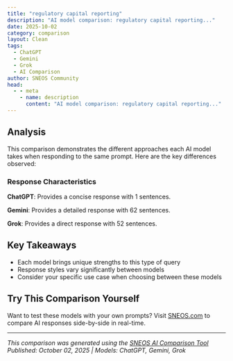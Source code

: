 ```yaml
---
title: "regulatory capital reporting"
description: "AI model comparison: regulatory capital reporting..."
date: 2025-10-02
category: comparison
layout: Clean
tags:
  - ChatGPT
  - Gemini
  - Grok
  - AI Comparison
author: SNEOS Community
head:
  - - meta
    - name: description
      content: "AI model comparison: regulatory capital reporting..."
---
```


<ChatComparison
  title="regulatory capital reporting"
  prompt="regulatory capital reporting"
  :responses='{
    "ChatGPT": "Error calling OpenAI API.",
    "Gemini": "Regulatory capital reporting is a critical process for financial institutions, particularly banks. It involves compiling and submitting information to regulatory bodies (like the Federal Reserve in the US, the Prudential Regulation Authority in the UK, or the European Banking Authority in the EU) about their capital adequacy. This reporting ensures banks have enough capital to absorb potential losses and continue operating even during economic downturns.\n\nHere\u0027s a breakdown of key aspects of regulatory capital reporting:\n\n**1. Purpose:**\n\n*   **Financial Stability:**  The primary goal is to maintain the stability of the financial system by ensuring banks are adequately capitalized to withstand shocks and crises.\n*   **Early Warning:** Regulatory reports allow supervisors to identify potential problems early on, allowing them to intervene and prevent failures.\n*   **Transparency and Market Confidence:** Public disclosure of some regulatory capital information enhances transparency and promotes market confidence in the banking sector.\n*   **Supervisory Oversight:**  Regulators use the data to monitor compliance with capital adequacy rules and assess the overall health of individual banks and the financial system as a whole.\n*   **Level Playing Field:** Standardized reporting requirements aim to create a level playing field for banks across different jurisdictions and of different sizes.\n\n**2. Key Concepts \u0026 Components:**\n\n*   **Capital Adequacy:**  Refers to the amount of capital a bank holds relative to its risk-weighted assets. This is expressed as a ratio (e.g., Common Equity Tier 1 ratio, Tier 1 ratio, Total Capital ratio).\n*   **Capital Tiers (Tier 1, Tier 2, etc.):** Capital is divided into different tiers based on its quality and loss-absorbing characteristics.\n    *   **Common Equity Tier 1 (CET1):** The highest quality capital, including common stock, retained earnings, and accumulated other comprehensive income (AOCI).  Considered the primary buffer against losses.\n    *   **Tier 1 Capital:**  Includes CET1 plus Additional Tier 1 (AT1) capital, which typically consists of instruments like perpetual non-cumulative preference shares.\n    *   **Tier 2 Capital:**  Lower quality capital that can absorb losses in a winding-up scenario.  Includes instruments like subordinated debt and certain loan loss reserves.\n*   **Risk-Weighted Assets (RWA):** Assets are assigned different risk weights based on their perceived riskiness.  Higher-risk assets require more capital to be held against them. RWA calculation is often complex and involves:\n    *   **Credit Risk:** The risk of borrowers defaulting on their loans.\n    *   **Market Risk:** The risk of losses due to changes in market conditions (e.g., interest rates, exchange rates, equity prices).\n    *   **Operational Risk:**  The risk of losses due to failures in internal processes, systems, or people, or from external events.  Advanced banks may use internal models to estimate operational risk.\n*   **Leverage Ratio:** Measures a bank\u0027s capital relative to its total assets (not risk-weighted).  It serves as a backstop to risk-weighted capital requirements.\n\n**3. Regulatory Frameworks (Examples):**\n\n*   **Basel III:**  An internationally agreed-upon set of regulatory reforms designed to strengthen the regulation, supervision, and risk management of banks.  It\u0027s the most widely adopted framework.\n*   **Dodd-Frank Act (US):**  Implemented Basel III standards in the US and introduced additional requirements for financial institutions.\n*   **CRD IV / CRR (EU):**  The Capital Requirements Directive and Capital Requirements Regulation, which implement Basel III in the European Union.\n\n**4. Reporting Requirements \u0026 Templates:**\n\n*   **Standardized Templates:** Regulators provide specific templates (e.g., COREP - Common Reporting) that banks must use to report their capital information.\n*   **Frequency:** Reporting frequency varies depending on the jurisdiction and the size/complexity of the bank.  It can be monthly, quarterly, or annually.\n*   **Data Quality:**  Accurate and reliable data is crucial for regulatory reporting. Banks must have robust data governance and validation processes in place.\n*   **Granularity:** The level of detail required in the reports can be very granular, requiring banks to track and report on a wide range of assets, exposures, and risk factors.\n*   **XBRL (Extensible Business Reporting Language):**  Many regulators require reports to be submitted in XBRL format, which allows for standardized and automated data exchange.\n\n**5. Key Challenges in Regulatory Capital Reporting:**\n\n*   **Complexity:** Regulatory frameworks are complex and constantly evolving, requiring banks to stay up-to-date on the latest requirements.\n*   **Data Management:**  Gathering, cleaning, and validating the large volumes of data required for reporting can be challenging, especially for large, global banks.\n*   **System Requirements:**  Regulatory reporting requires sophisticated IT systems and infrastructure to handle the data processing and reporting requirements.\n*   **Interpretation:**  Interpreting the regulations and applying them consistently across the organization can be difficult.\n*   **Cost:**  Implementing and maintaining regulatory reporting systems can be expensive.\n*   **Evolving Regulations:**  Staying ahead of regulatory changes and adapting reporting processes accordingly is an ongoing challenge.\n\n**6. Technology and Solutions:**\n\n*   **Regulatory Reporting Software:** Specialized software solutions are available to help banks automate the regulatory reporting process, improve data quality, and ensure compliance.  These solutions often include features such as data validation, XBRL conversion, and workflow management.\n*   **Data Analytics:**  Data analytics tools can be used to analyze regulatory reporting data and identify potential risks and areas for improvement.\n*   **Cloud Computing:**  Cloud-based solutions can provide banks with a scalable and cost-effective platform for regulatory reporting.\n\n**In summary, regulatory capital reporting is a complex and vital process that ensures the stability of the financial system. It requires banks to have strong data management capabilities, robust IT systems, and a deep understanding of the regulatory requirements.**  Failing to comply with these requirements can result in significant penalties and reputational damage. Therefore, financial institutions invest heavily in their compliance infrastructure and expertise.\n",
    "Grok": "Regulatory capital reporting refers to the process by which financial institutions, such as banks and insurance companies, report their capital adequacy and compliance with regulatory capital requirements to relevant supervisory authorities. These requirements are typically set by regulatory bodies like the Basel Committee on Banking Supervision (BCBS), central banks, or national financial regulators (e.g., the Federal Reserve in the U.S., the European Banking Authority in the EU).\n\n### Key Aspects of Regulatory Capital Reporting\n1. **Purpose**: \n   - Ensure that financial institutions maintain sufficient capital to absorb potential losses, thereby safeguarding depositors and maintaining financial stability.\n   - Provide regulators with data to monitor risk exposure, assess the institution\u0027s health, and ensure compliance with minimum capital requirements.\n   - Promote transparency and accountability in the financial system.\n\n2. **Frameworks and Guidelines**:\n   - **Basel Accords (Basel I, II, III, and upcoming Basel IV)**: These are international regulatory frameworks that define capital requirements, risk-weighted assets (RWA), and reporting standards.\n   - **Capital Requirements Directive (CRD) and Regulation (CRR)**: In the European Union, these laws implement Basel standards.\n   - **Local Regulations**: National regulators may impose additional or tailored requirements based on jurisdiction-specific needs.\n\n3. **Types of Capital**:\n   Regulatory capital is typically divided into tiers based on its ability to absorb losses:\n   - **Tier 1 Capital**: Core capital, including common equity and disclosed reserves (the most loss-absorbing).\n   - **Tier 2 Capital**: Supplementary capital, such as subordinated debt and hybrid instruments.\n   - **Tier 3 Capital** (less common now): Used to cover market risks under older frameworks.\n\n4. **Key Metrics in Regulatory Capital Reporting**:\n   - **Capital Adequacy Ratio (CAR)**: The ratio of a bank\u2019s capital to its risk-weighted assets (RWA). Under Basel III, the minimum CAR is 8% (with additional buffers like the Capital Conservation Buffer).\n   - **Common Equity Tier 1 (CET1) Ratio**: A stricter measure focusing on high-quality capital (minimum 4.5% under Basel III).\n   - **Leverage Ratio**: A non-risk-based measure of capital to total assets (minimum 3% under Basel III).\n   - **Liquidity Coverage Ratio (LCR)** and **Net Stable Funding Ratio (NSFR)**: Measures to ensure liquidity under Basel III.\n\n5. **Risk-Weighted Assets (RWA)**:\n   - Assets are weighted based on their risk level (e.g., loans to individuals might carry a lower risk weight than speculative investments).\n   - Categories include credit risk, market risk, and operational risk.\n\n6. **Reporting Requirements**:\n   - Financial institutions must submit periodic reports (monthly, quarterly, or annually) to regulators, detailing their capital levels, RWAs, and compliance with ratios.\n   - Common reporting frameworks include:\n     - **Common Reporting (COREP)**: Used in the EU for capital and risk reporting.\n     - **Financial Reporting (FINREP)**: EU framework for financial statements.\n     - **Pillar 3 Disclosures**: Public disclosures under Basel III to promote market discipline by sharing information on capital and risk management.\n\n7. **Challenges in Regulatory Capital Reporting**:\n   - **Data Quality and Accuracy**: Ensuring data integrity across multiple systems and business units.\n   - **Complexity of Calculations**: Accurately calculating RWAs and capital ratios under evolving frameworks.\n   - **Regulatory Changes**: Keeping up with updates to international and local regulations (e.g., Basel IV revisions).\n   - **Technology and Automation**: Many institutions face challenges in automating reporting processes to reduce errors and improve efficiency.\n\n8. **Role of Technology**:\n   - Regulatory Technology (RegTech) solutions are increasingly used to streamline data collection, calculation, and reporting processes.\n   - Advanced systems help in stress testing, scenario analysis, and real-time monitoring of capital adequacy.\n\n### Importance of Regulatory Capital Reporting\n- **Risk Management**: Helps institutions identify and manage risks effectively.\n- **Regulatory Compliance**: Ensures adherence to laws and avoids penalties or sanctions.\n- **Financial Stability**: Protects the broader financial system by ensuring institutions are adequately capitalized.\n- **Investor and Stakeholder Confidence**: Transparent reporting builds trust among investors, customers, and regulators.\n\nIf you\u2019re looking for specifics (e.g., for a particular jurisdiction, institution type, or framework like Basel III), feel free to elaborate!"
  }'
  published-date="13:24"
/>

## Analysis

This comparison demonstrates the different approaches each AI model takes when responding to the same prompt. Here are the key differences observed:

### Response Characteristics

**ChatGPT**: Provides a concise response with 1 sentences. 

**Gemini**: Provides a detailed response with 62 sentences. 

**Grok**: Provides a direct response with 52 sentences. 

## Key Takeaways

- Each model brings unique strengths to this type of query
- Response styles vary significantly between models
- Consider your specific use case when choosing between these models

## Try This Comparison Yourself

Want to test these models with your own prompts? Visit [SNEOS.com](https://sneos.com) to compare AI responses side-by-side in real-time.

---

*This comparison was generated using the [SNEOS AI Comparison Tool](https://sneos.com)*
*Published: October 02, 2025 | Models: ChatGPT, Gemini, Grok*
